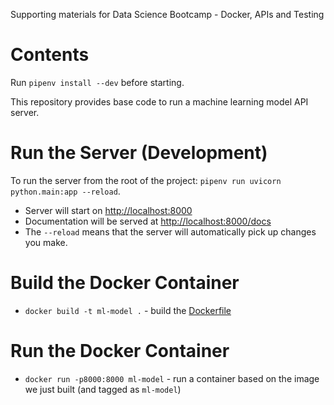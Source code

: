 Supporting materials for Data Science Bootcamp - Docker, APIs and Testing

# Contents

Run `pipenv install --dev` before starting.

This repository provides base code to run a machine learning model API server.

# Run the Server (Development)

To run the server from the root of the project: `pipenv run uvicorn python.main:app --reload`.

- Server will start on [http://localhost:8000](http://localhost:8000)
- Documentation will be served at [http://localhost:8000/docs](http://localhost:8000/docs)
- The `--reload` means that the server will automatically pick up changes you make.

# Build the Docker Container

- `docker build -t ml-model .` - build the [Dockerfile](Dockerfile)

# Run the Docker Container

- `docker run -p8000:8000 ml-model` - run a container based on the image we just built (and tagged as `ml-model`)
